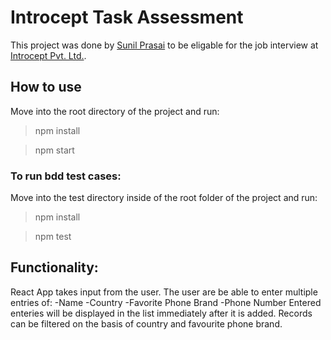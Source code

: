 # Introcept Task Assessment
This project was done by [Sunil Prasai](https://www.linkedin.com/in/sunil-prasai-645230215/) to be eligable for the job interview at [Introcept Pvt. Ltd.](https://introcept.co/).

## How to use
Move into the root directory of the project and run:
> npm install

> npm start

### To run bdd test cases:
Move into the test directory inside of the root folder of the project and run:
> npm install

> npm test

## Functionality:
React App takes input from the user.
The user are be able to enter multiple entries of:
-Name
-Country
-Favorite Phone Brand
-Phone Number
Entered enteries will be displayed in the list immediately after it is added.
Records can be filtered on the basis of country and favourite phone brand.